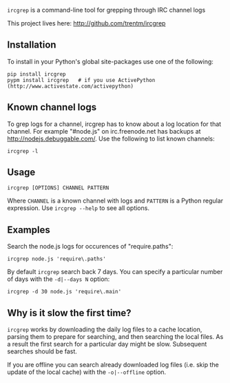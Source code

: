 `ircgrep` is a command-line tool for grepping through IRC channel logs

This project lives here: <http://github.com/trentm/ircgrep>

## Installation

To install in your Python's global site-packages use one of the following:

    pip install ircgrep
    pypm install ircgrep   # if you use ActivePython (http://www.activestate.com/activepython)


## Known channel logs

To grep logs for a channel, ircgrep has to know about a log location for that channel.  For example "#node.js" on irc.freenode.net has backups at <http://nodejs.debuggable.com/>.  Use the following to list known channels:

    ircgrep -l


## Usage

    ircgrep [OPTIONS] CHANNEL PATTERN

Where `CHANNEL` is a known channel with logs and `PATTERN` is a Python regular expression. Use `ircgrep --help` to see all options.


## Examples

Search the node.js logs for occurences of "require.paths":

    ircgrep node.js 'require\.paths'

By default `ircgrep` search back 7 days. You can specify a particular number of days with the `-d|--days N` option:

    ircgrep -d 30 node.js 'require\.main'


## Why is it slow the first time?

`ircgrep` works by downloading the daily log files to a cache location, parsing them to prepare for searching, and then searching the local files. As a result the first search for a particular day might be slow. Subsequent searches should be fast.

If you are offline you can search already downloaded log files (i.e. skip the update of the local cache) with the `-o|--offline` option.


